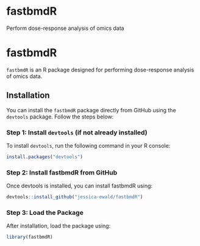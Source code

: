 # fastbmdR
Perform dose-response analysis of omics data

# fastbmdR

`fastbmdR` is an R package designed for performing dose-response analysis of omics data. 

## Installation

You can install the `fastbmdR` package directly from GitHub using the `devtools` package. Follow the steps below:

### Step 1: Install `devtools` (if not already installed)

To install `devtools`, run the following command in your R console:

```r
install.packages("devtools")
```

### Step 2: Install fastbmdR from GitHub

Once devtools is installed, you can install fastbmdR using:
```r
devtools::install_github("jessica-ewald/fastbmdR")
```

### Step 3: Load the Package

After installation, load the package using:
```r
library(fastbmdR)
```
